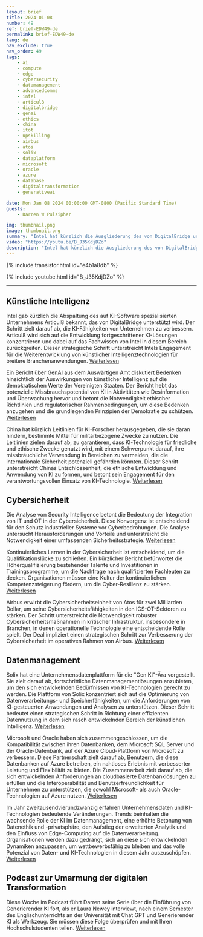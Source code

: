 ```yaml
---
layout: brief
title: 2024-01-08
number: 49
ref: brief-EDW49-de
permalink: brief-EDW49-de
lang: de
nav_exclude: true
nav_order: 49
tags:
    - ai
    - compute
    - edge
    - cybersecurity
    - datamanagement
    - advancedcomms
    - intel
    - articul8
    - digitalbridge
    - genai
    - ethics
    - china
    - itot
    - upskilling
    - airbus
    - atos
    - solix
    - dataplatform
    - microsoft
    - oracle
    - azure
    - database
    - digitaltransformation
    - generativeai

date: Mon Jan 08 2024 00:00:00 GMT-0800 (Pacific Standard Time)
guests:
    - Darren W Pulsipher

img: thumbnail.png
image: thumbnail.png
summary: "Intel hat kürzlich die Ausgliederung des von DigitalBridge unterstützten KI-Softwareunternehmens Articul8 bekannt gegeben. Der Schritt zielt darauf ab, die KI-Fähigkeiten von Unternehmen zu verbessern. Articul8 wird sich auf die Entwicklung fortgeschrittener KI-Lösungen konzentrieren und dabei die Expertise von Intel in diesem Bereich nutzen. Dieser strategische Schritt signalisiert Intels Engagement für die Weiterentwicklung von Künstlicher Intelligenz-Technologien für breitere Industrieanwendungen."
video: "https://youtu.be/B_J35KdjDZo"
description: "Intel hat kürzlich die Ausgliederung des von DigitalBridge unterstützten KI-Softwareunternehmens Articul8 bekannt gegeben. Der Schritt zielt darauf ab, die KI-Fähigkeiten von Unternehmen zu verbessern. Articul8 wird sich auf die Entwicklung fortgeschrittener KI-Lösungen konzentrieren und dabei die Expertise von Intel in diesem Bereich nutzen. Dieser strategische Schritt signalisiert Intels Engagement für die Weiterentwicklung von Künstlicher Intelligenz-Technologien für breitere Industrieanwendungen."
---
```



{% include transistor.html id="e4b1a8db" %}



{% include youtube.html id="B_J35KdjDZo" %}


---

## Künstliche Intelligenz



Intel gab kürzlich die Abspaltung des auf KI-Software spezialisierten Unternehmens Articul8 bekannt, das von DigitalBridge unterstützt wird. Der Schritt zielt darauf ab, die KI-Fähigkeiten von Unternehmen zu verbessern. Articul8 wird sich auf die Entwicklung fortgeschrittener KI-Lösungen konzentrieren und dabei auf das Fachwissen von Intel in diesem Bereich zurückgreifen. Dieser strategische Schritt unterstreicht Intels Engagement für die Weiterentwicklung von künstlicher Intelligenztechnologien für breitere Branchenanwendungen. [Weiterlesen](https://www.reuters.com/technology/intel-spins-out-ai-software-firm-with-backing-digitalbridge-2024-01-03/)



Ein Bericht über GenAI aus dem Auswärtigen Amt diskutiert Bedenken hinsichtlich der Auswirkungen von künstlicher Intelligenz auf die demokratischen Werte der Vereinigten Staaten. Der Bericht hebt das potenzielle Missbrauchspotential von KI in Aktivitäten wie Desinformation und Überwachung hervor und betont die Notwendigkeit ethischer Richtlinien und regulatorischer Rahmenbedingungen, um diese Bedenken anzugehen und die grundlegenden Prinzipien der Demokratie zu schützen. [Weiterlesen](https://www.foreignaffairs.com/united-states/artificial-intelligences-threat-democracy)



China hat kürzlich Leitlinien für KI-Forscher herausgegeben, die sie daran hindern, bestimmte Mittel für militärbezogene Zwecke zu nutzen. Die Leitlinien zielen darauf ab, zu garantieren, dass KI-Technologie für friedliche und ethische Zwecke genutzt wird, mit einem Schwerpunkt darauf, ihre missbräuchliche Verwendung in Bereichen zu vermeiden, die die internationale Sicherheit potenziell gefährden könnten. Dieser Schritt unterstreicht Chinas Entschlossenheit, die ethische Entwicklung und Anwendung von KI zu formen, und betont sein Engagement für den verantwortungsvollen Einsatz von KI-Technologie. [Weiterlesen](https://www.scmp.com/news/china/science/article/3247420/china-unveils-new-artificial-intelligence-guidelines-scientists-and-bans-use-funding-applications)

## Cybersicherheit



Die Analyse von Security Intelligence betont die Bedeutung der Integration von IT und OT in der Cybersicherheit. Diese Konvergenz ist entscheidend für den Schutz industrieller Systeme vor Cyberbedrohungen. Die Analyse untersucht Herausforderungen und Vorteile und unterstreicht die Notwendigkeit einer umfassenden Sicherheitsstrategie. [Weiterlesen](https://securityintelligence.com/posts/it-and-ot-cybersecurity-integration/)



Kontinuierliches Lernen in der Cybersicherheit ist entscheidend, um die Qualifikationslücke zu schließen. Ein kürzlicher Bericht befürwortet die Höherqualifizierung bestehender Talente und Investitionen in Trainingsprogramme, um die Nachfrage nach qualifizierten Fachleuten zu decken. Organisationen müssen eine Kultur der kontinuierlichen Kompetenzsteigerung fördern, um die Cyber-Resilienz zu stärken. [Weiterlesen](https://www.informationweek.com/cyber-resilience/upskilling-is-the-secret-to-closing-the-cybersecurity-skills-gap-)



Airbus erwirbt die Cybersicherheitseinheit von Atos für zwei Milliarden Dollar, um seine Cybersicherheitsfähigkeiten in den ICS-OT-Sektoren zu stärken. Der Schritt unterstreicht die Notwendigkeit robuster Cybersicherheitsmaßnahmen in kritischer Infrastruktur, insbesondere in Branchen, in denen operationelle Technologie eine entscheidende Rolle spielt. Der Deal impliziert einen strategischen Schritt zur Verbesserung der Cybersicherheit im operativen Rahmen von Airbus. [Weiterlesen](https://www.darkreading.com/ics-ot-security/airbus-acquire-atos-cybersecurity-unit-2-billion)

## Datenmanagement



Solix hat eine Unternehmensdatenplattform für die "Gen KI"-Ära vorgestellt. Sie zielt darauf ab, fortschrittliche Datenmanagementlösungen anzubieten, um den sich entwickelnden Bedürfnissen von KI-Technologien gerecht zu werden. Die Plattform von Solix konzentriert sich auf die Optimierung von Datenverarbeitungs- und Speicherfähigkeiten, um die Anforderungen von KI-gesteuerten Anwendungen und Analysen zu unterstützen. Dieser Schritt bedeutet einen strategischen Schritt in Richtung einer effizienten Datennutzung in dem sich rasch entwickelnden Bereich der künstlichen Intelligenz. [Weiterlesen](https://venturebeat.com/data-infrastructure/solix-launches-new-enterprise-data-platform-for-the-gen-ai-era/)



Microsoft und Oracle haben sich zusammengeschlossen, um die Kompatibilität zwischen ihren Datenbanken, dem Microsoft SQL Server und der Oracle-Datenbank, auf der Azure Cloud-Plattform von Microsoft zu verbessern. Diese Partnerschaft zielt darauf ab, Benutzern, die diese Datenbanken auf Azure betreiben, ein nahtloses Erlebnis mit verbesserter Leistung und Flexibilität zu bieten. Die Zusammenarbeit zielt darauf ab, die sich entwickelnden Anforderungen an cloudbasierte Datenbanklösungen zu erfüllen und die Interoperabilität und Benutzerfreundlichkeit für Unternehmen zu unterstützen, die sowohl Microsoft- als auch Oracle-Technologien auf Azure nutzen. [Weiterlesen](https://www.infoq.com/news/2024/01/microsoft-oracle-database-azure/)



Im Jahr zweitausendvierundzwanzig erfahren Unternehmensdaten und KI-Technologien bedeutende Veränderungen. Trends beinhalten die wachsende Rolle der KI im Datenmanagement, eine erhöhte Betonung von Datenethik und -privatsphäre, den Aufstieg der erweiterten Analytik und den Einfluss von Edge-Computing auf die Datenverarbeitung. Organisationen werden dazu gedrängt, sich an diese sich entwickelnden Dynamiken anzupassen, um wettbewerbsfähig zu bleiben und das volle Potenzial von Daten- und KI-Technologien in diesem Jahr auszuschöpfen. [Weiterlesen](https://tdwi.org/articles/2024/01/05/ta-all-shifting-sands-in-enterprise-data-and-ai-technologies-in-2024.aspx)

## Podcast zur Umarmung der digitalen Transformation



Diese Woche im Podcast führt Darren seine Serie über die Einführung von Generierender KI fort, als er Laura Newey interviewt, nach einem Semester des Englischunterrichts an der Universität mit Chat GPT und Generierender KI als Werkzeug. Sie müssen diese Folge überprüfen und mit Ihren Hochschulstudenten teilen. [Weiterlesen](https://www.embracingdigital.org/en)

